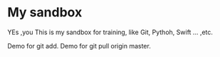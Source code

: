 # My sandbox
YEs ,you
This is my sandbox for training, like Git, Pythoh, Swift ... ,etc.

Demo for git add.
Demo for git pull origin master.
